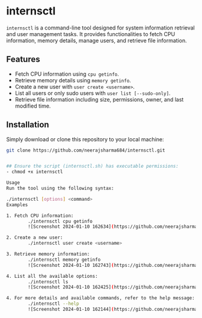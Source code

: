 # internsctl

`internsctl` is a command-line tool designed for system information retrieval and user management tasks. It provides functionalities to fetch CPU information, memory details, manage users, and retrieve file information.

## Features

- Fetch CPU information using `cpu getinfo`.
- Retrieve memory details using `memory getinfo`.
- Create a new user with `user create <username>`.
- List all users or only sudo users with `user list [--sudo-only]`.
- Retrieve file information including size, permissions, owner, and last modified time.

## Installation

Simply download or clone this repository to your local machine:

```bash
git clone https://github.com/neerajsharma684/internsctl.git


## Ensure the script (internsctl.sh) has executable permissions:
- chmod +x internsctl

Usage
Run the tool using the following syntax:

./internsctl [options] <command>
Examples

1. Fetch CPU information:
        ./internsctl cpu getinfo
        ![Screenshot 2024-01-10 162634](https://github.com/neerajsharma684/internsctl/assets/49265172/1d1edfbf-ceb6-4fa1-a0b8-69b49162059d)

2. Create a new user:
        ./internsctl user create <username>

3. Retrieve memory information:
        ./internsctl memory getinfo
        ![Screenshot 2024-01-10 162743](https://github.com/neerajsharma684/internsctl/assets/49265172/f6ff7492-0e16-4f88-84ee-522dc581c024)

4. List all the available options:
        ./internsctl ls
        ![Screenshot 2024-01-10 162425](https://github.com/neerajsharma684/internsctl/assets/49265172/68d89961-0ade-4034-a143-324b83746b11)

4. For more details and available commands, refer to the help message:
        ./internsctl --help
        ![Screenshot 2024-01-10 162144](https://github.com/neerajsharma684/internsctl/assets/49265172/cc6e937a-ad69-41d8-8142-1c49f29022f3)
